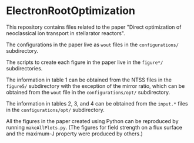 # ElectronRootOptimization
This repository contains files related to the paper "Direct optimization of neoclassical ion transport in stellarator reactors".

The configurations in the paper live as `wout` files in the `configurations/` subdirectory.

The scripts to create each figure in the paper live in the `figure*/` subdirectories.

The information in table 1 can be obtained from the NTSS files in the `figure5/` subdirectory with the exception of the mirror ratio, which can be obtained from the `wout` file in the `configurations/opt/` subdirectory.

The information in tables 2, 3, and 4 can be obtained from the `input.*` files in the `configurations/opt/` subdirectory.

All the figures in the paper created using Python can be reproduced by running `makeAllPlots.py`. (The figures for field strength on a flux surface and the maximum-J property were produced by others.)
